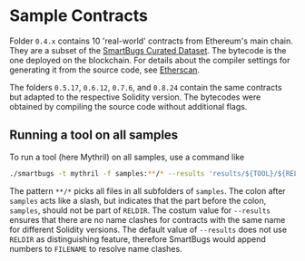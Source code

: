 # Sample Contracts

Folder `0.4.x` contains 10 'real-world' contracts from Ethereum's main chain. They are a subset of the [SmartBugs Curated Dataset](https://github.com/smartbugs/smartbugs-curated). The bytecode is the one deployed on the blockchain. For details about the compiler settings for generating it from the source code, see [Etherscan](https://etherscan.com).

The folders `0.5.17`, `0.6.12`, `0.7.6`, and `0.8.24` contain the same contracts but adapted to the respective Solidity version. The bytecodes were obtained by compiling the source code without additional flags.

## Running a tool on all samples

To run a tool (here Mythril) on all samples, use a command like
```bash
./smartbugs -t mythril -f samples:**/* --results 'results/${TOOL}/${RELDIR}/${FILENAME}' --timeout 300 --processes 4 --mem-limit 2g
```
The pattern `**/*` picks all files in all subfolders of `samples`. The colon after `samples` acts like a slash, but indicates that the part before the colon, `samples`, should not be part of `RELDIR`.
The costum value for `--results` ensures that there are no name clashes for contracts with the same name for different Solidity versions. The default value of `--results` does not use `RELDIR` as distinguishing feature, therefore SmartBugs would append numbers to `FILENAME` to resolve name clashes.